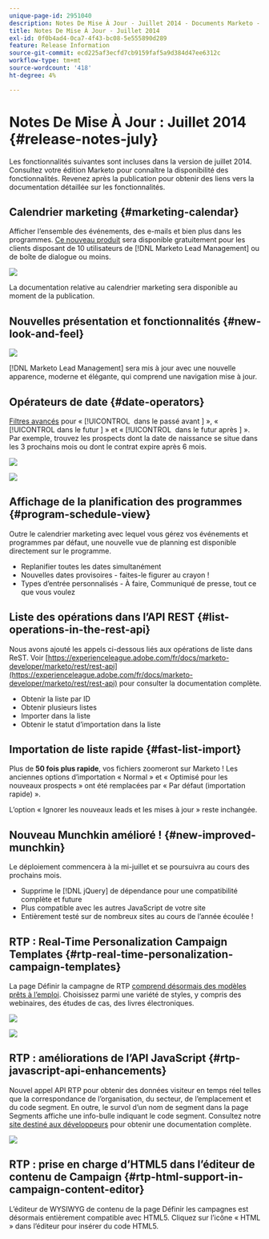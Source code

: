 ```yaml
---
unique-page-id: 2951040
description: Notes De Mise À Jour - Juillet 2014 - Documents Marketo - Documentation Du Produit
title: Notes De Mise À Jour - Juillet 2014
exl-id: 0f0b4ad4-0ca7-4f43-bc08-5e555890d289
feature: Release Information
source-git-commit: ecd225af3ecfd7cb9159faf5a9d384d47ee6312c
workflow-type: tm+mt
source-wordcount: '418'
ht-degree: 4%

---
```


# Notes De Mise À Jour : Juillet 2014 {#release-notes-july}

Les fonctionnalités suivantes sont incluses dans la version de juillet 2014. Consultez votre édition Marketo pour connaître la disponibilité des fonctionnalités. Revenez après la publication pour obtenir des liens vers la documentation détaillée sur les fonctionnalités.

## Calendrier marketing {#marketing-calendar}

Afficher l’ensemble des événements, des e-mails et bien plus dans les programmes. [Ce nouveau produit](/help/marketo/product-docs/core-marketo-concepts/marketing-calendar/understanding-the-calendar/navigating-the-marketing-calendar.md) sera disponible gratuitement pour les clients disposant de 10 utilisateurs de [!DNL Marketo Lead Management] ou de boîte de dialogue ou moins.

![](assets/image2014-9-22-14-3a22-3a27.png)

La documentation relative au calendrier marketing sera disponible au moment de la publication.

## Nouvelles présentation et fonctionnalités {#new-look-and-feel}

![](assets/image2014-9-22-14-3a22-3a47.png)

[!DNL Marketo Lead Management] sera mis à jour avec une nouvelle apparence, moderne et élégante, qui comprend une navigation mise à jour.

## Opérateurs de date {#date-operators}

[Filtres avancés](/help/marketo/product-docs/core-marketo-concepts/smart-lists-and-static-lists/creating-a-smart-list/smart-list-filter-operators-glossary.md) pour « [!UICONTROL &#x200B; dans le passé avant &#x200B;] », « [!UICONTROL &#x200B; dans le futur &#x200B;] » et « [!UICONTROL &#x200B; dans le futur après &#x200B;] ». Par exemple, trouvez les prospects dont la date de naissance se situe dans les 3 prochains mois ou dont le contrat expire après 6 mois.

![](assets/image2014-9-22-14-3a23-3a56.png)

![](assets/image2014-9-22-14-3a24-3a39.png)

## Affichage de la planification des programmes {#program-schedule-view}

Outre le calendrier marketing avec lequel vous gérez vos événements et programmes par défaut, une nouvelle vue de planning est disponible directement sur le programme.

* Replanifier toutes les dates simultanément
* Nouvelles dates provisoires - faites-le figurer au crayon !
* Types d’entrée personnalisés - À faire, Communiqué de presse, tout ce que vous voulez

## Liste des opérations dans l’API REST {#list-operations-in-the-rest-api}

Nous avons ajouté les appels ci-dessous liés aux opérations de liste dans ReST. Voir [https://experienceleague.adobe.com/fr/docs/marketo-developer/marketo/rest/rest-api](https://experienceleague.adobe.com/fr/docs/marketo-developer/marketo/rest/rest-api) pour consulter la documentation complète.

* Obtenir la liste par ID
* Obtenir plusieurs listes
* Importer dans la liste
* Obtenir le statut d’importation dans la liste

## Importation de liste rapide {#fast-list-import}

Plus de **50 fois plus rapide**, vos fichiers zoomeront sur Marketo ! Les anciennes options d’importation « Normal » et « Optimisé pour les nouveaux prospects » ont été remplacées par « Par défaut (importation rapide) ».

L’option « Ignorer les nouveaux leads et les mises à jour » reste inchangée.

## Nouveau Munchkin amélioré ! {#new-improved-munchkin}

Le déploiement commencera à la mi-juillet et se poursuivra au cours des prochains mois.

* Supprime le [!DNL jQuery] de dépendance pour une compatibilité complète et future
* Plus compatible avec les autres JavaScript de votre site
* Entièrement testé sur de nombreux sites au cours de l’année écoulée !

## RTP : Real-Time Personalization Campaign Templates {#rtp-real-time-personalization-campaign-templates}

La page Définir la campagne de RTP [comprend désormais des modèles prêts à l’emploi](/help/marketo/product-docs/web-personalization/using-templates/using-templates-to-create-web-campaigns.md). Choisissez parmi une variété de styles, y compris des webinaires, des études de cas, des livres électroniques.

![](assets/image2014-9-22-14-3a25-3a13.png)

![](assets/image2014-9-22-14-3a25-3a47.png)

## RTP : améliorations de l’API JavaScript {#rtp-javascript-api-enhancements}

Nouvel appel API RTP pour obtenir des données visiteur en temps réel telles que la correspondance de l’organisation, du secteur, de l’emplacement et du code segment. En outre, le survol d’un nom de segment dans la page Segments affiche une info-bulle indiquant le code segment. Consultez notre [site destiné aux développeurs](https://experienceleague.adobe.com/fr/docs/marketo-developer/marketo/javascriptapi/rich-media-recommendation) pour obtenir une documentation complète.

![](assets/image2014-9-22-14-3a26-3a11.png)

## RTP : prise en charge d’HTML5 dans l’éditeur de contenu de Campaign {#rtp-html-support-in-campaign-content-editor}

L’éditeur de WYSIWYG de contenu de la page Définir les campagnes est désormais entièrement compatible avec HTML5. Cliquez sur l’icône « HTML » dans l’éditeur pour insérer du code HTML5.

